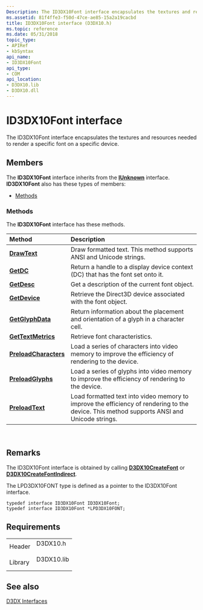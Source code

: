 ```yaml
---
Description: The ID3DX10Font interface encapsulates the textures and resources needed to render a specific font on a specific device.
ms.assetid: 81f4ffe3-f50d-47ce-ae85-15a2a19cacbd
title: ID3DX10Font interface (D3DX10.h)
ms.topic: reference
ms.date: 05/31/2018
topic_type: 
- APIRef
- kbSyntax
api_name: 
- ID3DX10Font
api_type: 
- COM
api_location: 
- D3DX10.lib
- D3DX10.dll
---
```


# ID3DX10Font interface

The ID3DX10Font interface encapsulates the textures and resources needed to render a specific font on a specific device.

## Members

The **ID3DX10Font** interface inherits from the [**IUnknown**](https://msdn.microsoft.com/library/ms680509(v=VS.85).aspx) interface. **ID3DX10Font** also has these types of members:

-   [Methods](#methods)

### Methods

The **ID3DX10Font** interface has these methods.



| Method                                                     | Description                                                                                                                                           |
|:-----------------------------------------------------------|:------------------------------------------------------------------------------------------------------------------------------------------------------|
| [**DrawText**](id3dx10font-drawtext.md)                   | Draw formatted text. This method supports ANSI and Unicode strings.<br/>                                                                        |
| [**GetDC**](id3dx10font-getdc.md)                         | Return a handle to a display device context (DC) that has the font set onto it.<br/>                                                            |
| [**GetDesc**](id3dx10font-getdesc.md)                     | Get a description of the current font object.<br/>                                                                                              |
| [**GetDevice**](id3dx10font-getdevice.md)                 | Retrieve the Direct3D device associated with the font object.<br/>                                                                              |
| [**GetGlyphData**](id3dx10font-getglyphdata.md)           | Return information about the placement and orientation of a glyph in a character cell.<br/>                                                     |
| [**GetTextMetrics**](id3dx10font-gettextmetrics.md)       | Retrieve font characteristics.<br/>                                                                                                             |
| [**PreloadCharacters**](id3dx10font-preloadcharacters.md) | Load a series of characters into video memory to improve the efficiency of rendering to the device.<br/>                                        |
| [**PreloadGlyphs**](id3dx10font-preloadglyphs.md)         | Load a series of glyphs into video memory to improve the efficiency of rendering to the device.<br/>                                            |
| [**PreloadText**](id3dx10font-preloadtext.md)             | Load formatted text into video memory to improve the efficiency of rendering to the device. This method supports ANSI and Unicode strings.<br/> |



 

## Remarks

The ID3DX10Font interface is obtained by calling [**D3DX10CreateFont**](d3dx10createfont.md) or [**D3DX10CreateFontIndirect**](d3dx10createfontindirect.md).

The LPD3DX10FONT type is defined as a pointer to the ID3DX10Font interface.


```
typedef interface ID3DX10Font ID3DX10Font;
typedef interface ID3DX10Font *LPD3DX10FONT;
```



## Requirements



|                    |                                                                                       |
|--------------------|---------------------------------------------------------------------------------------|
| Header<br/>  | <dl> <dt>D3DX10.h</dt> </dl>   |
| Library<br/> | <dl> <dt>D3DX10.lib</dt> </dl> |



## See also

<dl> <dt>

[D3DX Interfaces](d3d10-graphics-reference-d3dx10-interfaces.md)
</dt> </dl>

 

 




